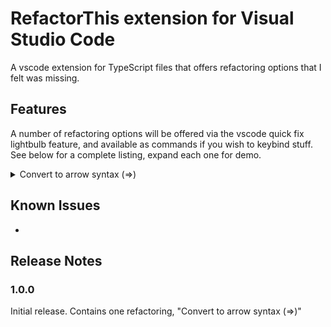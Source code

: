 # RefactorThis extension for Visual Studio Code

A vscode extension for TypeScript files that offers refactoring options that I felt was missing.

## Features

A number of refactoring options will be offered via the vscode quick fix lightbulb feature, and available as commands if you wish to keybind stuff.
See below for a complete listing, expand each one for demo.

<details>
  <summary>Convert to arrow syntax (=>)</summary>

![feature X](demo/to-arrow-syntax.gif)

</details>

## Known Issues

-

## Release Notes

### 1.0.0

Initial release. Contains one refactoring, "Convert to arrow syntax (=>)"
